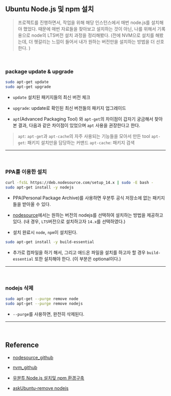 ## Ubuntu Node.js 및 npm 설치

> 프로젝트를 진행하면서, 작업을 위해 해당 인스턴스에서 매번 node.js를 설치해야 했었다. 때문에 매번 자료들을 찾아보고 설치하는 것이 아닌, 나를 위해서 기록용으로 node의 LTS버전 설치 과정을 정리해봤다. (전에 NVM으로 설치를 해봤는데, 더 헷갈리는 느낌이 들어서 내가 원하는 버전만을 설치하는 방법을 더 선호한다. )

<br />

### package update & upgrade

>

```bash
sudo apt-get update
sudo apt-get upgrade
```

- `update` 설치된 패키지들의 최신 버전 체크

- `upgrade`: update로 확인된 최신 버전들의 패키지 업그레이드

- `apt`(Advanced Packaging Tool) 와 `apt-get`의 차이점이 갑자기 궁금해서 찾아본 결과, 다음과 같은 차이점이 있었으며 `apt` 사용을 권장한다고 한다.

> `apt`: `apt-get`과 `apt-cache`의 자주 사용되는 기능들을 모아서 만든 tool
> `apt-get`: 패키지 설치만을 담당하는 커맨드
> `apt-cache`: 패키지 검색

---

<br/>

### PPA를 이용한 설치

>

```bash
curl -fsSL https://deb.nodesource.com/setup_14.x | sudo -E bash -
sudo apt-get install -y nodejs
```

- PPA(Personal Package Archive)를 사용하면 우분투 공식 저장소에 없는 패키지들을 받아올 수 있다.

- [nodesource](https://github.com/nodesource/distributions)에서는 원하는 버전의 nodejs를 선택하여 설치하는 방법을 제공하고 있다. (내 경우, `LTS`버전으로 설치하고자 `14.x`를 선택하였다.)

- 설치 완료시 `node`, `npm`이 설치된다.

>

```bash
sudo apt-get install -y build-essential
```

- 추가로 컴파일을 하기 해서, 그리고 애드온 파일을 설치를 하고자 할 경우 `build-essential` 또한 설치해야 한다. (이 부분은 optional이다.)

---

<br/>

### nodejs 삭제

>

```bash
sudo apt-get --purge remove node
sudo apt-get --purge remove nodejs
```

- `--purge`를 사용하면, 완전히 삭제된다.

---

<br/>

## Reference

- [nodesource_github](https://github.com/nodesource/distributions)

- [nvm_github](https://github.com/nvm-sh/nvm)

- [우분투 Node.js 설치및 npm 환경구축](https://velog.io/@ywoosang/Node.js-%EC%84%A4%EC%B9%98#1-apt-%ED%8C%A8%ED%82%A4%EC%A7%80-%EB%A7%A4%EB%8B%88%EC%A0%80-%EC%9D%B4%EC%9A%A9)

- [askUbuntu-remove nodejs](https://askubuntu.com/questions/786015/how-to-remove-nodejs-from-ubuntu-16-04)
